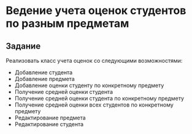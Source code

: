 # Ведение учета оценок студентов по разным предметам

## Задание

Реализовать класс учета оценок со следующими возможностями:

 - Добавление студента
 - Добавление предмета
 - Добавление оценки студенту по конкретному предмету
 - Получение средней оценки студента
 - Получение средней оценки студента по конкретному предмету
 - Получение средней оценки всех студентов по конкретному предмету
 - Редактирование предмета
 - Редактирование студента
 